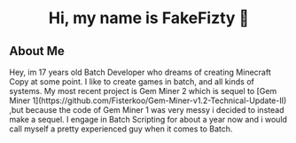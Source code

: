 <h1 align="center">Hi, my name is FakeFizty 👋</h1>
<h2>About Me</h2>
Hey, im 17 years old Batch Developer who dreams of creating Minecraft Copy at some point. I like to create games in batch, and all kinds of systems. My most recent project is Gem Miner 2 which is sequel to [Gem Miner 1](https://github.com/Fisterkoo/Gem-Miner-v1.2-Technical-Update-II) ,but because the code of Gem Miner 1 was very messy i decided to instead make a sequel. I engage in Batch Scripting for about a year now and i would call myself a pretty experienced guy when it comes to Batch.

